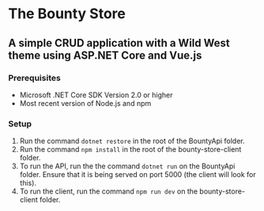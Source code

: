 # The Bounty Store
## A simple CRUD application with a Wild West theme using ASP.NET Core and Vue.js

### Prerequisites
* Microsoft .NET Core SDK Version 2.0 or higher
* Most recent version of Node.js and npm

### Setup
1. Run the command `dotnet restore` in the root of the BountyApi folder.
2. Run the command `npm install` in the root of the bounty-store-client folder.
3. To run the API, run the the command `dotnet run` on the BountyApi folder. Ensure that it is being served on port 5000 (the client will look for this).
4. To run the client, run the command `npm run dev` on the bounty-store-client folder.